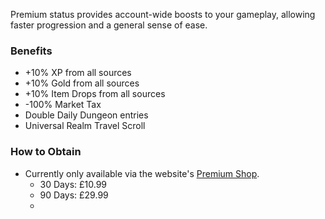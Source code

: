 Premium status provides account-wide boosts to your gameplay, allowing faster progression and a general sense of ease.

### Benefits

- +10% XP from all sources
- +10% Gold from all sources
- +10% Item Drops from all sources
- -100% Market Tax
- Double Daily Dungeon entries
- Universal Realm Travel Scroll


### How to Obtain

- Currently only available via the website's [Premium Shop](https://www.example.com/premium-shop).
  - 30 Days: &pound;10.99
  - 90 Days: &pound;29.99
  - 